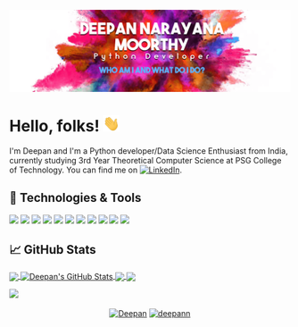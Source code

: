 [![Header](https://raw.githubusercontent.com/DeepanNarayanaMoorthy/DeepanNarayanaMoorthy/master/readme_header.png "Header")](https://www.linkedin.com/in/deepan-narayana-moorthy-6a996416b/)

# Hello, folks! <img src="https://raw.githubusercontent.com/DeepanNarayanaMoorthy/DeepanNarayanaMoorthy/master/wave.gif" width="30px">

I'm Deepan and I'm a Python developer/Data Science Enthusiast from India, currently studying 3rd Year Theoretical Computer Science at PSG College of Technology. You can find me on  [![LinkedIn][2.2]][2].

## 🔧 Technologies & Tools
![](https://img.shields.io/badge/OS-Windows-informational?style=flat&logo=windows&logoColor=white&color=2bbc8a)
![](https://img.shields.io/badge/OS-Linux-informational?style=flat&logo=linux&logoColor=white&color=2bbc8a)
![](https://img.shields.io/badge/Code-Python-informational?style=flat&logo=python&logoColor=white&color=2bbc8a)
![](https://img.shields.io/badge/Code-C++-informational?style=flat&color=2bbc8a)
![](https://img.shields.io/badge/Code-C-informational?style=flat&logo=c&logoColor=white&color=2bbc8a)
![](https://img.shields.io/badge/Code-R-informational?style=flat&logo=r&logoColor=white&color=2bbc8a)
![](https://img.shields.io/badge/Code-JavaScript-informational?style=flat&logo=javascript&logoColor=white&color=2bbc8a)
![](https://img.shields.io/badge/Code-Golang-informational?style=flat&logo=go&logoColor=white&color=2bbc8a)
![](https://img.shields.io/badge/Tools-MySQL-informational?style=flat&logo=mysql&logoColor=white&color=2bbc8a)
![](https://img.shields.io/badge/Tools-Git-informational?style=flat&logo=git&logoColor=white&color=2bbc8a)
![](https://img.shields.io/badge/Tools-QT%20Designer-informational?style=flat&logoColor=white&color=2bbc8a)

## &#x1f4c8; GitHub Stats

<a href="https://github.com/DeepanNarayanaMoorthy/DeepanNarayanaMoorthy">
  <img align="center" src="https://github-readme-stats.vercel.app/api/top-langs/?username=DeepanNarayanaMoorthy&hide=java,html&title_color=ffffff&text_color=c9cacc&icon_color=2bbc8a&bg_color=1d1f21" />
</a>
<a href="https://github.com/DeepanNarayanaMoorthy/DeepanNarayanaMoorthy">
  <img align="center" src="https://github-readme-stats.vercel.app/api?username=DeepanNarayanaMoorthy&show_icons=true&line_height=27&count_private=true&title_color=ffffff&text_color=c9cacc&icon_color=2bbc8a&bg_color=1d1f21" alt="Deepan's GitHub Stats" />
</a>

<a href="https://github.com/DeepanNarayanaMoorthy/What-Does-BLM-Say">
  <img align="center" src="https://github-readme-stats.vercel.app/api/pin/?username=DeepanNarayanaMoorthy&repo=What-Does-BLM-Say&title_color=ffffff&text_color=c9cacc&icon_color=2bbc8a&bg_color=1d1f21" />
</a>


<a href="https://github.com/DeepanNarayanaMoorthy/Effect-of-COVID-19-pandemic-on-E-commerce">
  <img align="center" src="https://github-readme-stats.vercel.app/api/pin/?username=DeepanNarayanaMoorthy&repo=Effect-of-COVID-19-pandemic-on-E-commerce&title_color=ffffff&text_color=c9cacc&icon_color=2bbc8a&bg_color=1d1f21" />
</a>    

<!-- links to social media icons -->

<!-- icons with padding -->

[1.1]: http://i.imgur.com/0o48UoR.png (github icon with padding)

<!-- icons without padding -->

[1.2]: http://i.imgur.com/9I6NRUm.png (github icon without padding)
[2.2]: https://raw.githubusercontent.com/MartinHeinz/MartinHeinz/master/linkedin-3-16.png (LinkedIn icon without padding)


<!-- links to your social media accounts -->

[1]: https://github.com/DeepanNarayanaMoorthy
[2]: https://www.linkedin.com/in/deepan-narayana-moorthy-6a996416b/



![](https://komarev.com/ghpvc/?username=DeepanNarayanaMoorthy&color=blue)

<p align="center">
<a href="https://www.linkedin.com/in/deepan-narayana-moorthy-6a996416b/" target="blank"><img align="center" src="https://cdn.jsdelivr.net/npm/simple-icons@3.0.1/icons/linkedin.svg" alt="Deepan" height="30" width="30" /></a>
<a href="https://www.kaggle.com/deepann" target="blank"><img align="center" src="https://cdn.jsdelivr.net/npm/simple-icons@3.0.1/icons/kaggle.svg" alt="deepann" height="30" width="30" /></a>
</p>
<!-- Resources -->
<!-- Icons: https://simpleicons.org/ -->
<!-- GitHub Stats: https://github.com/anuraghazra/github-readme-stats -->
<!-- Emojis: https://emojipedia.org/emoji/ -->
<!-- HTML Emojis: https://www.fileformat.info/index.htm -->
<!-- Shields: https://shields.io/ -->
<!-- Awesome GitHub Profile README: https://github.com/abhisheknaiidu/awesome-github-profile-readme -->
